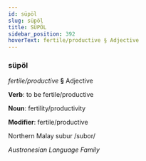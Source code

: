 ```yaml
---
id: süpöl
slug: süpöl
title: SÜPÖL
sidebar_position: 392
hoverText: fertile/productive § Adjective
---
```


### süpöl

*fertile/productive* **§** Adjective

**Verb**: to be fertile/productive

**Noun**: fertility/productivity

**Modifier**: fertile/productive

Northern Malay subur /subor/

*Austronesian Language Family*